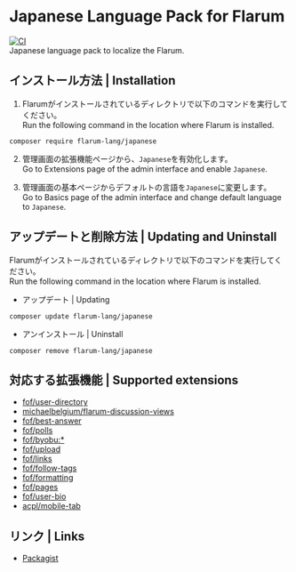 # Japanese Language Pack for Flarum
[![CI](https://github.com/flarum-lang/japanese/workflows/CI/badge.svg)](https://github.com/flarum-lang/japanese/actions?query=workflow%3ACI)<br>
Japanese language pack to localize the Flarum.
## インストール方法 | Installation
1. Flarumがインストールされているディレクトリで以下のコマンドを実行してください。<br>
Run the following command in the location where Flarum is installed.
```
composer require flarum-lang/japanese
```

2. 管理画面の拡張機能ページから、`` Japanese ``を有効化します。<br>
Go to Extensions page of the admin interface and enable ``Japanese``.

3. 管理画面の基本ページからデフォルトの言語を``Japanese``に変更します。<br>
Go to Basics page of the admin interface and change default language to ``Japanese``.

## アップデートと削除方法 | Updating and Uninstall
Flarumがインストールされているディレクトリで以下のコマンドを実行してください。<br>
Run the following command in the location where Flarum is installed.

- アップデート | Updating
```
composer update flarum-lang/japanese
```
- アンインストール | Uninstall
```
composer remove flarum-lang/japanese
```

## 対応する拡張機能 | Supported extensions
- [fof/user-directory](https://github.com/FriendsOfFlarum/user-directory)
- [michaelbelgium/flarum-discussion-views](https://github.com/MichaelBelgium/flarum-discussion-views)
- [fof/best-answer](https://github.com/FriendsOfFlarum/best-answer)
- [fof/polls](https://github.com/FriendsOfFlarum/polls)
- [fof/byobu:*](https://github.com/FriendsOfFlarum/byobu)
- [fof/upload](http://github.com/FriendsOfFlarum/upload)
- [fof/links](https://github.com/FriendsOfFlarum/links)
- [fof/follow-tags](https://github.com/FriendsOfFlarum/follow-tags)
- [fof/formatting](https://github.com/FriendsOfFlarum/formatting)
- [fof/pages](https://github.com/FriendsOfFlarum/pages)
- [fof/user-bio](https://github.com/FriendsOfFlarum/user-bio)
- [acpl/mobile-tab](https://github.com/android-com-pl/mobile-tab)

## リンク | Links
- [Packagist](https://packagist.org/packages/takumi9942/flarum-ext-japanese)